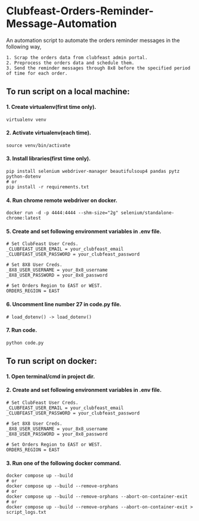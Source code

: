 # Clubfeast-Orders-Reminder-Message-Automation

An automation script to automate the orders reminder messages in the following way, 

    1. Scrap the orders data from clubfeast admin portal.
    2. Preprocess the orders data and schedule them.
    3. Send the reminder messages through 8x8 before the specified period of time for each order.

## To run script on a local machine:

  #### 1. Create virtualenv(first time only).
    virtualenv venv

  #### 2. Activate virtualenv(each time).
    source venv/bin/activate

  #### 3. Install libraries(first time only).
    pip install selenium webdriver-manager beautifulsoup4 pandas pytz python-dotenv
    # or
    pip install -r requirements.txt

  #### 4. Run chrome remote webdriver on docker.
    docker run -d -p 4444:4444 --shm-size="2g" selenium/standalone-chrome:latest

  #### 5. Create and set following environment variables in .env file.
    # Set ClubFeast User Creds.
    _CLUBFEAST_USER_EMAIL = your_clubfeast_email
    _CLUBFEAST_USER_PASSWORD = your_clubfeast_password

    # Set 8X8 User Creds.
    _8X8_USER_USERNAME = your_8x8_username
    _8X8_USER_PASSWORD = your_8x8_password

    # Set Orders Region to EAST or WEST.
    ORDERS_REGION = EAST

  #### 6. Uncomment line number 27 in code.py file.
    # load_dotenv() -> load_dotenv()

  #### 7. Run code.
    python code.py

## To run script on docker:
  
  #### 1. Open terminal/cmd in project dir.

  #### 2. Create and set following environment variables in .env file.
    # Set ClubFeast User Creds.
    _CLUBFEAST_USER_EMAIL = your_clubfeast_email
    _CLUBFEAST_USER_PASSWORD = your_clubfeast_password

    # Set 8X8 User Creds.
    _8X8_USER_USERNAME = your_8x8_username
    _8X8_USER_PASSWORD = your_8x8_password

    # Set Orders Region to EAST or WEST.
    ORDERS_REGION = EAST

  #### 3. Run one of the following docker command.
    docker compose up --build
    # or
    docker compose up --build --remove-orphans
    # or
    docker compose up --build --remove-orphans --abort-on-container-exit
    # or
    docker compose up --build --remove-orphans --abort-on-container-exit > script_logs.txt
